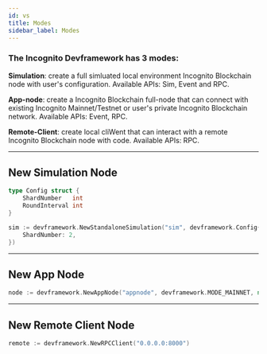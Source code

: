 ```yaml
---
id: vs
title: Modes
sidebar_label: Modes
---
```


### The Incognito Devframework has 3 modes:

**Simulation**: create a full simluated local environment Incognito Blockchain node with user's configuration. Available APIs: Sim, Event and RPC.

**App-node**: create a Incognito Blockchain full-node that can connect with existing Incognito Mainnet/Testnet or user's private Incognito Blockchain network. Available APIs: Event, RPC.

**Remote-Client**: create local cliWent that can interact with a remote Incognito Blockchain node with code. Available APIs: RPC.

---

## New Simulation Node

```go
type Config struct {
	ShardNumber   int
	RoundInterval int
}
```

```go title="Example: create a simulation name 'sim' with 2 ShardChains"
sim := devframework.NewStandaloneSimulation("sim", devframework.Config{
    ShardNumber: 2,
})
```

---

## New App Node

```go
node := devframework.NewAppNode("appnode", devframework.MODE_MAINNET, nil, "51.91.72.45:9330", true)
```

---

## New Remote Client Node

```go
remote := devframework.NewRPCClient("0.0.0.0:8000")
```
